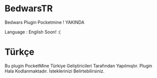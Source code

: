 <a href='http://i.imgur.com/aWqV72T' title=''><img src='http://i.imgur.com/aWqV72T.jpg' alt='' title='Hosted by imgur.com' /></a>
# BedwarsTR
Bedwars Plugin Pocketmine ! YAKINDA

Language : English Soon! :(

# Türkçe

Bu plugin PocketMine Türkiye Geliştiricileri Tarafından Yapılmıştır. Plugin Hala Kodlanmaktadır. İsteklerinizi Belirtebilirsiniz.


